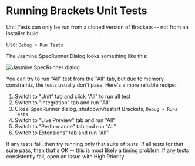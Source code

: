 # Running Brackets Unit Tests

Unit Tests can only be run from a cloned version of Brackets -- not from an installer build.

Use: `Debug > Run Tests`

The Jasmine SpecRunner Dialog looks something like this:

![Jasmine SpecRunner dialog](http://i.imgur.com/ZzozdSA.png)

You can try to run "All" test from the "All" tab, but due to memory constraints,
the tests usually don't pass. Here's a more reliable recipe:

1. Switch to "Unit" tab and click "All" to run all test
2. Switch to "Integration" tab and run "All"
3. Close SpecRunner dialog, shutdown/restart Brackets, `Debug > Runs Tests`
4. Switch to "Live Preview" tab and run "All"
5. Switch to "Performance" tab and run "All"
6. Switch to Extensions" tab and run "All"

If any tests fail, then try running only that suite of tests.
If all tests for that suite pass, then that's OK -- this is most likely a timing problem.
If any tests consistently fail, open an Issue with High Priority.
